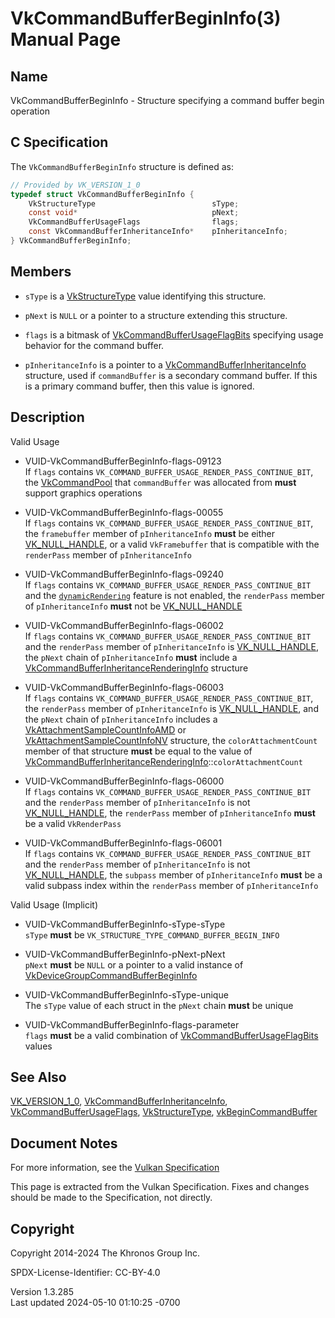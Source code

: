 # VkCommandBufferBeginInfo(3) Manual Page

## Name

VkCommandBufferBeginInfo - Structure specifying a command buffer begin
operation



## <a href="#_c_specification" class="anchor"></a>C Specification

The `VkCommandBufferBeginInfo` structure is defined as:

``` c
// Provided by VK_VERSION_1_0
typedef struct VkCommandBufferBeginInfo {
    VkStructureType                          sType;
    const void*                              pNext;
    VkCommandBufferUsageFlags                flags;
    const VkCommandBufferInheritanceInfo*    pInheritanceInfo;
} VkCommandBufferBeginInfo;
```

## <a href="#_members" class="anchor"></a>Members

- `sType` is a [VkStructureType](https://registry.khronos.org/vulkan/specs/1.3-extensions/man/html/VkStructureType.html) value identifying
  this structure.

- `pNext` is `NULL` or a pointer to a structure extending this
  structure.

- `flags` is a bitmask of
  [VkCommandBufferUsageFlagBits](https://registry.khronos.org/vulkan/specs/1.3-extensions/man/html/VkCommandBufferUsageFlagBits.html)
  specifying usage behavior for the command buffer.

- `pInheritanceInfo` is a pointer to a
  [VkCommandBufferInheritanceInfo](https://registry.khronos.org/vulkan/specs/1.3-extensions/man/html/VkCommandBufferInheritanceInfo.html)
  structure, used if `commandBuffer` is a secondary command buffer. If
  this is a primary command buffer, then this value is ignored.

## <a href="#_description" class="anchor"></a>Description

Valid Usage

- <a href="#VUID-VkCommandBufferBeginInfo-flags-09123"
  id="VUID-VkCommandBufferBeginInfo-flags-09123"></a>
  VUID-VkCommandBufferBeginInfo-flags-09123  
  If `flags` contains
  `VK_COMMAND_BUFFER_USAGE_RENDER_PASS_CONTINUE_BIT`, the
  [VkCommandPool](https://registry.khronos.org/vulkan/specs/1.3-extensions/man/html/VkCommandPool.html) that `commandBuffer` was allocated
  from **must** support graphics operations

- <a href="#VUID-VkCommandBufferBeginInfo-flags-00055"
  id="VUID-VkCommandBufferBeginInfo-flags-00055"></a>
  VUID-VkCommandBufferBeginInfo-flags-00055  
  If `flags` contains
  `VK_COMMAND_BUFFER_USAGE_RENDER_PASS_CONTINUE_BIT`, the `framebuffer`
  member of `pInheritanceInfo` **must** be either
  [VK_NULL_HANDLE](https://registry.khronos.org/vulkan/specs/1.3-extensions/man/html/VK_NULL_HANDLE.html), or a valid `VkFramebuffer` that
  is compatible with the `renderPass` member of `pInheritanceInfo`

- <a href="#VUID-VkCommandBufferBeginInfo-flags-09240"
  id="VUID-VkCommandBufferBeginInfo-flags-09240"></a>
  VUID-VkCommandBufferBeginInfo-flags-09240  
  If `flags` contains `VK_COMMAND_BUFFER_USAGE_RENDER_PASS_CONTINUE_BIT`
  and the <a
  href="https://registry.khronos.org/vulkan/specs/1.3-extensions/html/vkspec.html#features-dynamicRendering"
  target="_blank" rel="noopener"><code>dynamicRendering</code></a>
  feature is not enabled, the `renderPass` member of `pInheritanceInfo`
  **must** not be [VK_NULL_HANDLE](https://registry.khronos.org/vulkan/specs/1.3-extensions/man/html/VK_NULL_HANDLE.html)

- <a href="#VUID-VkCommandBufferBeginInfo-flags-06002"
  id="VUID-VkCommandBufferBeginInfo-flags-06002"></a>
  VUID-VkCommandBufferBeginInfo-flags-06002  
  If `flags` contains `VK_COMMAND_BUFFER_USAGE_RENDER_PASS_CONTINUE_BIT`
  and the `renderPass` member of `pInheritanceInfo` is
  [VK_NULL_HANDLE](https://registry.khronos.org/vulkan/specs/1.3-extensions/man/html/VK_NULL_HANDLE.html), the `pNext` chain of
  `pInheritanceInfo` **must** include a
  [VkCommandBufferInheritanceRenderingInfo](https://registry.khronos.org/vulkan/specs/1.3-extensions/man/html/VkCommandBufferInheritanceRenderingInfo.html)
  structure

- <a href="#VUID-VkCommandBufferBeginInfo-flags-06003"
  id="VUID-VkCommandBufferBeginInfo-flags-06003"></a>
  VUID-VkCommandBufferBeginInfo-flags-06003  
  If `flags` contains
  `VK_COMMAND_BUFFER_USAGE_RENDER_PASS_CONTINUE_BIT`, the `renderPass`
  member of `pInheritanceInfo` is [VK_NULL_HANDLE](https://registry.khronos.org/vulkan/specs/1.3-extensions/man/html/VK_NULL_HANDLE.html),
  and the `pNext` chain of `pInheritanceInfo` includes a
  [VkAttachmentSampleCountInfoAMD](https://registry.khronos.org/vulkan/specs/1.3-extensions/man/html/VkAttachmentSampleCountInfoAMD.html)
  or [VkAttachmentSampleCountInfoNV](https://registry.khronos.org/vulkan/specs/1.3-extensions/man/html/VkAttachmentSampleCountInfoNV.html)
  structure, the `colorAttachmentCount` member of that structure
  **must** be equal to the value of
  [VkCommandBufferInheritanceRenderingInfo](https://registry.khronos.org/vulkan/specs/1.3-extensions/man/html/VkCommandBufferInheritanceRenderingInfo.html)::`colorAttachmentCount`

- <a href="#VUID-VkCommandBufferBeginInfo-flags-06000"
  id="VUID-VkCommandBufferBeginInfo-flags-06000"></a>
  VUID-VkCommandBufferBeginInfo-flags-06000  
  If `flags` contains `VK_COMMAND_BUFFER_USAGE_RENDER_PASS_CONTINUE_BIT`
  and the `renderPass` member of `pInheritanceInfo` is not
  [VK_NULL_HANDLE](https://registry.khronos.org/vulkan/specs/1.3-extensions/man/html/VK_NULL_HANDLE.html), the `renderPass` member of
  `pInheritanceInfo` **must** be a valid `VkRenderPass`

- <a href="#VUID-VkCommandBufferBeginInfo-flags-06001"
  id="VUID-VkCommandBufferBeginInfo-flags-06001"></a>
  VUID-VkCommandBufferBeginInfo-flags-06001  
  If `flags` contains `VK_COMMAND_BUFFER_USAGE_RENDER_PASS_CONTINUE_BIT`
  and the `renderPass` member of `pInheritanceInfo` is not
  [VK_NULL_HANDLE](https://registry.khronos.org/vulkan/specs/1.3-extensions/man/html/VK_NULL_HANDLE.html), the `subpass` member of
  `pInheritanceInfo` **must** be a valid subpass index within the
  `renderPass` member of `pInheritanceInfo`

Valid Usage (Implicit)

- <a href="#VUID-VkCommandBufferBeginInfo-sType-sType"
  id="VUID-VkCommandBufferBeginInfo-sType-sType"></a>
  VUID-VkCommandBufferBeginInfo-sType-sType  
  `sType` **must** be `VK_STRUCTURE_TYPE_COMMAND_BUFFER_BEGIN_INFO`

- <a href="#VUID-VkCommandBufferBeginInfo-pNext-pNext"
  id="VUID-VkCommandBufferBeginInfo-pNext-pNext"></a>
  VUID-VkCommandBufferBeginInfo-pNext-pNext  
  `pNext` **must** be `NULL` or a pointer to a valid instance of
  [VkDeviceGroupCommandBufferBeginInfo](https://registry.khronos.org/vulkan/specs/1.3-extensions/man/html/VkDeviceGroupCommandBufferBeginInfo.html)

- <a href="#VUID-VkCommandBufferBeginInfo-sType-unique"
  id="VUID-VkCommandBufferBeginInfo-sType-unique"></a>
  VUID-VkCommandBufferBeginInfo-sType-unique  
  The `sType` value of each struct in the `pNext` chain **must** be
  unique

- <a href="#VUID-VkCommandBufferBeginInfo-flags-parameter"
  id="VUID-VkCommandBufferBeginInfo-flags-parameter"></a>
  VUID-VkCommandBufferBeginInfo-flags-parameter  
  `flags` **must** be a valid combination of
  [VkCommandBufferUsageFlagBits](https://registry.khronos.org/vulkan/specs/1.3-extensions/man/html/VkCommandBufferUsageFlagBits.html)
  values

## <a href="#_see_also" class="anchor"></a>See Also

[VK_VERSION_1_0](https://registry.khronos.org/vulkan/specs/1.3-extensions/man/html/VK_VERSION_1_0.html),
[VkCommandBufferInheritanceInfo](https://registry.khronos.org/vulkan/specs/1.3-extensions/man/html/VkCommandBufferInheritanceInfo.html),
[VkCommandBufferUsageFlags](https://registry.khronos.org/vulkan/specs/1.3-extensions/man/html/VkCommandBufferUsageFlags.html),
[VkStructureType](https://registry.khronos.org/vulkan/specs/1.3-extensions/man/html/VkStructureType.html),
[vkBeginCommandBuffer](https://registry.khronos.org/vulkan/specs/1.3-extensions/man/html/vkBeginCommandBuffer.html)

## <a href="#_document_notes" class="anchor"></a>Document Notes

For more information, see the <a
href="https://registry.khronos.org/vulkan/specs/1.3-extensions/html/vkspec.html#VkCommandBufferBeginInfo"
target="_blank" rel="noopener">Vulkan Specification</a>

This page is extracted from the Vulkan Specification. Fixes and changes
should be made to the Specification, not directly.

## <a href="#_copyright" class="anchor"></a>Copyright

Copyright 2014-2024 The Khronos Group Inc.

SPDX-License-Identifier: CC-BY-4.0

Version 1.3.285  
Last updated 2024-05-10 01:10:25 -0700
